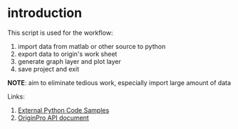 # introduction
This script is used for the workflow:
1. import data from matlab or other source to python
2. export data to origin's work sheet 
3. generate graph layer and plot layer 
4. save project and exit

**NOTE**: aim to eliminate tedious work, especially import large amount of data

Links:
1. [External Python Code Samples](https://www.originlab.com/doc/ExternalPython/External-Python-Code-Samples)
2. [OriginPro API document](https://docs.originlab.com/originpro/annotated.html)
